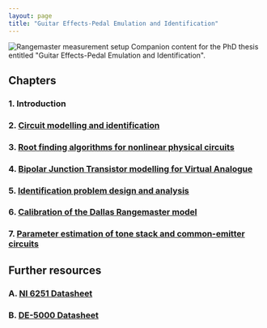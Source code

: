 ```yaml
---
layout: page
title: "Guitar Effects-Pedal Emulation and Identification"
---
```


![Rangemaster measurement setup]({{site.baseurl}}/images/rangemaster-measurement.jpg)
Companion content for the PhD thesis entitled "Guitar Effects-Pedal Emulation and Identification".

## Chapters

### 1. Introduction
### 2. [Circuit modelling and identification](./chapters/circuit-modelling-identification)
### 3. [Root finding algorithms for nonlinear physical circuits](./chapters/root-finding)
### 4. [Bipolar Junction Transistor modelling for Virtual Analogue](./chapters/bjt-modelling)
### 5. [Identification problem design and analysis](./chapters/identification-design)
### 6. [Calibration of the Dallas Rangemaster model](./chapters/calibration)
### 7. [Parameter estimation of tone stack and common-emitter circuits](./chapters/parameter-estimation)

## Further resources

### A. [NI 6251 Datasheet](./files/NI_6251.pdf)
### B. [DE-5000 Datasheet](./files/DE-5000.pdf)
